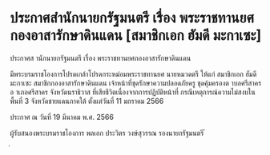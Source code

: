 
# ประกาศสำนักนายกรัฐมนตรี เรื่อง พระราชทานยศกองอาสารักษาดินแดน [สมาชิกเอก ฮัมดี มะกาเซะ]
      
      

      
      

ประกาศส านักนายกรัฐมนตรี 
เรื่อง   พระราชทานยศกองอาสารักษาดินแดน 
 
 
มีพระบรมราชโองการโปรดเกล้าโปรดกระหม่อมพระราชทานยศ  นายหมวดตรี  ให้แก่ 
สมาชิกเอก  ฮัมดี  มะกาเซะ  สมาชิกกองอาสารักษาดินแดน  เจ้าหน้าที่ชุดรักษาความปลอดภัยครู 
ชุดคุ้มครองต าบลศรีสาคร  อ าเภอศรีสาคร  จังหวัดนราธิวาส  ที่เสียชีวิตเนื่องจากการปฏิบัติหน้าที่ 
กรณีเหตุการณ์ความไม่สงบในพื้นที่  3  จังหวัดชายแดนภาคใต้  ตั้งแต่วันที่  11  มกราคม  2566 
 
ประกาศ  ณ  วันที่  19  มีนาคม  พ.ศ.  2566 
 
ผู้รับสนองพระบรมราชโองการ 
พลเอก ประวิตร  วงษ์สุวรรณ 
รองนายกรัฐมนตรี 
้
 
่
 